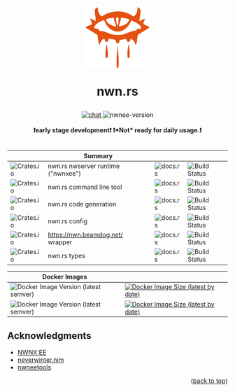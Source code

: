 <h1 align="center">
  <img src="https://raw.githubusercontent.com/nwn-rs/.github/main/profile/assets/logo/icon.svg" width="150"/>

  nwn.rs
</h1>

<div align="center">
  <!-- Discord -->
  <a href="https://discord.gg/VChctxJCMM">
    <img src="https://img.shields.io/discord/721439329079263232.svg?colorB=7289DA&label=Discord&logo=Discord&logoColor=7289DA&style=flat-square"
    alt="chat" />
  </a>
  <!-- Version -->
  <img src="https://img.shields.io/badge/nwnee:version-8193.34-58a3bd?style=flat-square" alt="nwnee-version">
  <br />
</div>

<div align="center">
 <strong>
   <br />
   ❗early stage development❗
   ❗*Not* ready for daily usage.❗
   <br />
   <br />
 </strong>
</div>

| | Summary | | |
| --- | --- | --- | ---
| ![Crates.io](https://img.shields.io/crates/v/nwn-rs-runtime?label=runtime) | nwn.rs nwserver runtime ("nwnxee") | ![docs.rs](https://img.shields.io/docsrs/nwn-rs-runtime) | ![Build Status](https://img.shields.io/github/workflow/status/urothis/nwn-rs/idk-the-name) |
| ![Crates.io](https://img.shields.io/crates/v/nwn-rs-tool?label=tool) | nwn.rs command line tool | ![docs.rs](https://img.shields.io/docsrs/nwn-rs-tool) | ![Build Status](https://img.shields.io/github/workflow/status/urothis/nwn-rs/idk-the-name) |
| ![Crates.io](https://img.shields.io/crates/v/nwn-rs-codegen?label=codegen) | nwn.rs code generation | ![docs.rs](https://img.shields.io/docsrs/nwn-rs-codegen) | ![Build Status](https://img.shields.io/github/workflow/status/urothis/nwn-rs/idk-the-name) |
| ![Crates.io](https://img.shields.io/crates/v/nwn-rs-config?label=config) | nwn.rs config | ![docs.rs](https://img.shields.io/docsrs/nwn-rs-config) | ![Build Status](https://img.shields.io/github/workflow/status/urothis/nwn-rs/idk-the-name) |
| ![Crates.io](https://img.shields.io/crates/v/nwn-rs-masterlist?label=masterlist) | https://nwn.beamdog.net/ wrapper | ![docs.rs](https://img.shields.io/docsrs/nwn-rs-masterlist) | ![Build Status](https://img.shields.io/github/workflow/status/urothis/nwn-rs/idk-the-name) |
| ![Crates.io](https://img.shields.io/crates/v/nwn-rs-types?label=types) | nwn.rs types | ![docs.rs](https://img.shields.io/docsrs/nwn-rs-types) | ![Build Status](https://img.shields.io/github/workflow/status/urothis/nwn-rs/idk-the-name) |

| Docker Images | |
| --- | --- |
| ![Docker Image Version (latest semver)](https://img.shields.io/docker/v/nwnrs/runtime?label=runtime&sort=semver) |[![Docker Image Size (latest by date)](https://img.shields.io/docker/image-size/nwnrs/tool?color=orange&sort=date)](https://hub.docker.com/repository/docker/nwnrs/tool) |
| ![Docker Image Version (latest semver)](https://img.shields.io/docker/v/nwnrs/tool?label=tool&sort=semver) |[![Docker Image Size (latest by date)](https://img.shields.io/docker/image-size/nwnrs/runtime?color=orange&sort=date)](https://hub.docker.com/repository/docker/nwnrs/runtime) |

## Acknowledgments
* [NWNX:EE](https://nwnxee.github.io/unified/)
* [neverwinter.nim](https://github.com/niv/neverwinter.nim)
* [nwneetools](https://github.com/nwneetools)

<p align="right">(<a href="#top">back to top</a>)</p>
